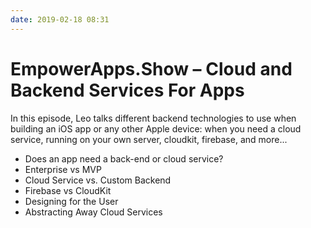 ```yaml
---
date: 2019-02-18 08:31
---
```

# EmpowerApps.Show – Cloud and Backend Services For Apps


In this episode, Leo talks different backend technologies to use when building an iOS app or any other Apple device: when you need a cloud service, running on your own server, cloudkit, firebase, and more...


-   Does an app need a back-end or cloud service?
-   Enterprise vs MVP
-   Cloud Service vs. Custom Backend
-   Firebase vs CloudKit
-   Designing for the User
-   Abstracting Away Cloud Services